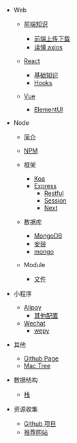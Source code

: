 - Web

  - [前端知识](FrontEnd/ "前端知识总结")

    - [前端上传下载](FrontEnd/download "前端上传及下载")
    - [读懂 axios](FrontEnd/axios "一文读懂 axios")
      <!-- - [Angular](Angular/ "Angular") -->

  - [React](React/ "React")
    - [基础知识](React/basic "基础知识")
    - [Hooks](React/hooks "React Hooks")
  - [Vue](Vue/ "Vue")
    - [ElementUI](Vue/ElmentUI "ElmentUI")

- Node

  - [简介](Node/ "简介")
  - [NPM](Node/NPM "NPM")
  - 框架

    - [Koa](Node/Koa/ "Koa")
    - [Express](Node/Express/ "Express")
      - [Restful](Node/Express/Restful "RESTful API")
      - [Session](Node/Express/Session "Session 设置使用")
      - [Next](Node/Express/Next "Next 结合 Antd简易爬虫")

  - 数据库

    - [MongoDB](Node/mongodb/ "MongoDB")
    - [安装](Node/mongodb/install.md "MongoDB 安装")
    - [mongo](Node/mongodb/mongo.md "mongo 命令及操作")

  - Module
    - [文件](Node/Module/File "File 文件")

* 小程序

  - [Alipay](Alipay/ "支付宝小程序")
    - [其他配置](Alipay/config "支付宝小程序其他配置")
  - [Wechat](Wechat/ "微信小程序")
    - [wepy](Wechat/wepy "微信小程序")

- 其他

  - [Github Page](Other/github/page "使用Github Page 搭建自己的静态站点")
  - [Mac Tree](Other/tree "Tree 生成项目目录")

- 数据结构
  - [栈](dataStructure/Stack/)

  <!-- - [基础知识](Charts/Basic "基础知识") -->
  <!-- - [D3](Charts/d3 "D3") -->
  <!-- - [ThreeJS](Charts/ThreeJs "ThreeJs") -->

<!-- - 数据 -->

- 资源收集

  - [Github 项目](Resources/github.md "值得关注的Github项目")
  - [推荐网站](Resources/website.md "推荐网站收集")
    <!-- - [模板](Resources/template.md "相关开发交互模板") -->
